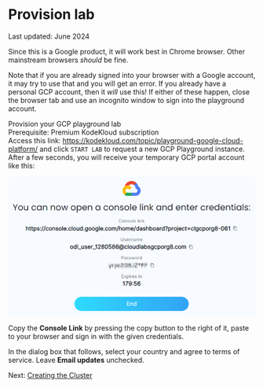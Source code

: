 # Provision lab

Last updated: June 2024

Since this is a Google product, it will work best in Chrome browser. Other mainstream browsers *should* be fine.

Note that if you are already signed into your browser with a Google account, it may try to use that and you will get an error. If you already have a personal GCP account, then it *will* use this! If either of these happen, close the browser tab and use an incognito window to sign into the playground account.

Provision your GCP playground lab<br/>
Prerequisite: Premium KodeKloud subscription<br/>
Access this link: https://kodekloud.com/topic/playground-google-cloud-platform/ and click `START LAB` to request a new GCP Playground instance. After a few seconds, you will receive your temporary GCP portal account like this:

![image](../images/01-sign-in.png)

Copy the **Console Link** by pressing the copy button to the right of it, paste to your browser and sign in with the given credentials.

In the dialog box that follows, select your country and agree to terms of service. Leave **Email updates** unchecked.

Next: [Creating the Cluster](./02-create-cluster.md)



